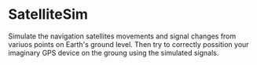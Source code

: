# SatelliteSim
Simulate the navigation satellites movements and signal changes from variuos points on Earth's ground level.
Then try to correctly possition your imaginary GPS device on the groung using the simulated signals.
